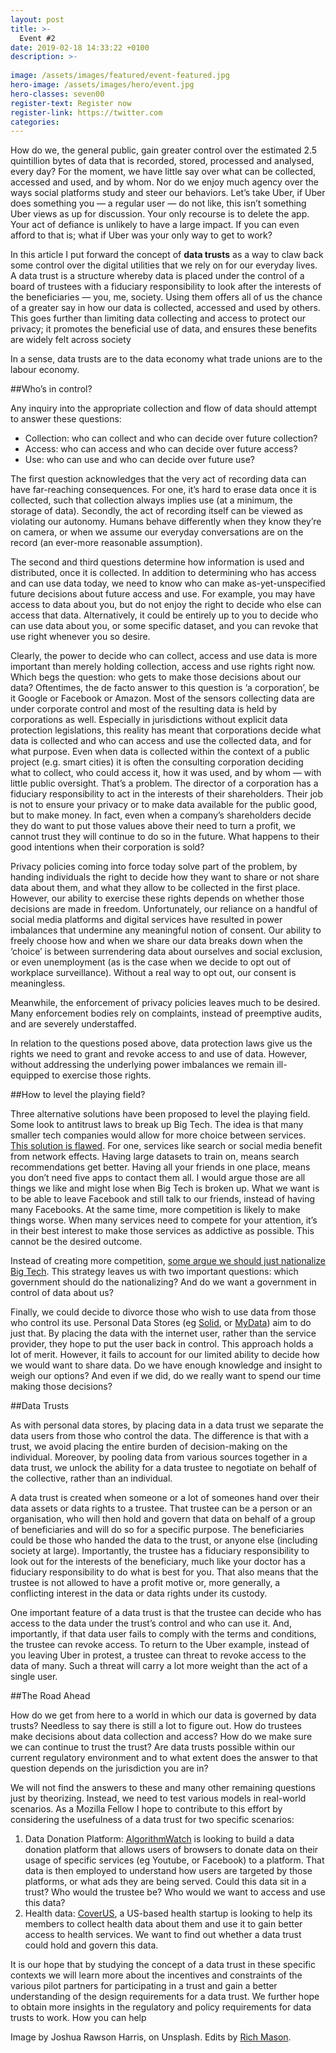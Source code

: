 ```yaml
---
layout: post
title: >-
  Event #2
date: 2019-02-18 14:33:22 +0100
description: >-
  
image: /assets/images/featured/event-featured.jpg
hero-image: /assets/images/hero/event.jpg
hero-classes: seven00
register-text: Register now
register-link: https://twitter.com
categories:
---
```


How do we, the general public, gain greater control over the estimated 2.5 quintillion bytes of data that is recorded, stored, processed and analysed, every day? For the moment, we have little say over what can be collected, accessed and used, and by whom. Nor do we enjoy much agency over the ways social platforms study and steer our behaviors. Let’s take Uber, if Uber does something you — a regular user — do not like, this isn’t something Uber views as up for discussion. Your only recourse is to delete the app. Your act of defiance is unlikely to have a large impact. If you can even afford to that is; what if Uber was your only way to get to work?

In this article I put forward the concept of **data trusts** as a way to claw back some control over the digital utilities that we rely on for our everyday lives. A data trust is a structure whereby data is placed under the control of a board of trustees with a fiduciary responsibility to look after the interests of the beneficiaries — you, me, society. Using them offers all of us the chance of a greater say in how our data is collected, accessed and used by others. This goes further than limiting data collecting and access to protect our privacy; it promotes the beneficial use of data, and ensures these benefits are widely felt across society

In a sense, data trusts are to the data economy what trade unions are to the labour economy.

##Who’s in control?

Any inquiry into the appropriate collection and flow of data should attempt to answer these questions:

* Collection: who can collect and who can decide over future collection?
* Access: who can access and who can decide over future access?
* Use: who can use and who can decide over future use?

The first question acknowledges that the very act of recording data can have far-reaching consequences. For one, it’s hard to erase data once it is collected, such that collection always implies use (at a minimum, the storage of data). Secondly, the act of recording itself can be viewed as violating our autonomy. Humans behave differently when they know they’re on camera, or when we assume our everyday conversations are on the record (an ever-more reasonable assumption).

The second and third questions determine how information is used and distributed, once it is collected. In addition to determining who has access and can use data today, we need to know who can make as-yet-unspecified future decisions about future access and use. For example, you may have access to data about you, but do not enjoy the right to decide who else can access that data. Alternatively, it could be entirely up to you to decide who can use data about you, or some specific dataset, and you can revoke that use right whenever you so desire.

Clearly, the power to decide who can collect, access and use data is more important than merely holding collection, access and use rights right now. Which begs the question: who gets to make those decisions about our data? Oftentimes, the de facto answer to this question is ‘a corporation’, be it Google or Facebook or Amazon. Most of the sensors collecting data are under corporate control and most of the resulting data is held by corporations as well. Especially in jurisdictions without explicit data protection legislations, this reality has meant that corporations decide what data is collected and who can access and use the collected data, and for what purpose. Even when data is collected within the context of a public project (e.g. smart cities) it is often the consulting corporation deciding what to collect, who could access it, how it was used, and by whom — with little public oversight. That’s a problem. The director of a corporation has a fiduciary responsibility to act in the interests of their shareholders. Their job is not to ensure your privacy or to make data available for the public good, but to make money. In fact, even when a company’s shareholders decide they do want to put those values above their need to turn a profit, we cannot trust they will continue to do so in the future. What happens to their good intentions when their corporation is sold?

Privacy policies coming into force today solve part of the problem, by handing individuals the right to decide how they want to share or not share data about them, and what they allow to be collected in the first place. However, our ability to exercise these rights depends on whether those decisions are made in freedom. Unfortunately, our reliance on a handful of social media platforms and digital services have resulted in power imbalances that undermine any meaningful notion of consent. Our ability to freely choose how and when we share our data breaks down when the ‘choice’ is between surrendering data about ourselves and social exclusion, or even unemployment (as is the case when we decide to opt out of workplace surveillance). Without a real way to opt out, our consent is meaningless.

Meanwhile, the enforcement of privacy policies leaves much to be desired. Many enforcement bodies rely on complaints, instead of preemptive audits, and are severely understaffed.

In relation to the questions posed above, data protection laws give us the rights we need to grant and revoke access to and use of data. However, without addressing the underlying power imbalances we remain ill-equipped to exercise those rights.

##How to level the playing field?

Three alternative solutions have been proposed to level the playing field. Some look to antitrust laws to break up Big Tech. The idea is that many smaller tech companies would allow for more choice between services. [This solution is flawed](https://www.theguardian.com/commentisfree/2019/apr/23/big-tech-google-facebook-unions-public-ownership). For one, services like search or social media benefit from network effects. Having large datasets to train on, means search recommendations get better. Having all your friends in one place, means you don’t need five apps to contact them all. I would argue those are all things we like and might lose when Big Tech is broken up. What we want is to be able to leave Facebook and still talk to our friends, instead of having many Facebooks. At the same time, more competition is likely to make things worse. When many services need to compete for your attention, it’s in their best interest to make those services as addictive as possible. This cannot be the desired outcome.

Instead of creating more competition, [some argue we should just nationalize Big Tech](https://www.theguardian.com/commentisfree/2017/aug/30/nationalise-google-facebook-amazon-data-monopoly-platform-public-interest). This strategy leaves us with two important questions: which government should do the nationalizing? And do we want a government in control of data about us?

Finally, we could decide to divorce those who wish to use data from those who control its use. Personal Data Stores (eg [Solid](https://solid.mit.edu/), or [MyData](https://mydata.org/)) aim to do just that. By placing the data with the internet user, rather than the service provider, they hope to put the user back in control. This approach holds a lot of merit. However, it fails to account for our limited ability to decide how we would want to share data. Do we have enough knowledge and insight to weigh our options? And even if we did, do we really want to spend our time making those decisions?

##Data Trusts

As with personal data stores, by placing data in a data trust we separate the data users from those who control the data. The difference is that with a trust, we avoid placing the entire burden of decision-making on the individual. Moreover, by pooling data from various sources together in a data trust, we unlock the ability for a data trustee to negotiate on behalf of the collective, rather than an individual.

A data trust is created when someone or a lot of someones hand over their data assets or data rights to a trustee. That trustee can be a person or an organisation, who will then hold and govern that data on behalf of a group of beneficiaries and will do so for a specific purpose. The beneficiaries could be those who handed the data to the trust, or anyone else (including society at large). Importantly, the trustee has a fiduciary responsibility to look out for the interests of the beneficiary, much like your doctor has a fiduciary responsibility to do what is best for you. That also means that the trustee is not allowed to have a profit motive or, more generally, a conflicting interest in the data or data rights under its custody.

One important feature of a data trust is that the trustee can decide who has access to the data under the trust’s control and who can use it. And, importantly, if that data user fails to comply with the terms and conditions, the trustee can revoke access. To return to the Uber example, instead of you leaving Uber in protest, a trustee can threat to revoke access to the data of many. Such a threat will carry a lot more weight than the act of a single user.

##The Road Ahead

How do we get from here to a world in which our data is governed by data trusts? Needless to say there is still a lot to figure out. How do trustees make decisions about data collection and access? How do we make sure we can continue to trust the trust? Are data trusts possible within our current regulatory environment and to what extent does the answer to that question depends on the jurisdiction you are in?

We will not find the answers to these and many other remaining questions just by theorizing. Instead, we need to test various models in real-world scenarios. As a Mozilla Fellow I hope to contribute to this effort by considering the usefulness of a data trust for two specific scenarios:

1. Data Donation Platform: [AlgorithmWatch](https://algorithmwatch.org/en/) is looking to build a data donation platform that allows users of browsers to donate data on their usage of specific services (eg Youtube, or Facebook) to a platform. That data is then employed to understand how users are targeted by those platforms, or what ads they are being served. Could this data sit in a trust? Who would the trustee be? Who would we want to access and use this data?
2. Health data: [CoverUS](https://coverus.health/), a US-based health startup is looking to help its members to collect health data about them and use it to gain better access to health services. We want to find out whether a data trust could hold and govern this data.

It is our hope that by studying the concept of a data trust in these specific contexts we will learn more about the incentives and constraints of the various pilot partners for participating in a trust and gain a better understanding of the design requirements for a data trust. We further hope to obtain more insights in the regulatory and policy requirements for data trusts to work. How you can help

Image by Joshua Rawson Harris, on Unsplash. Edits by [Rich Mason](https://twitter.com/rich_mason_?lang=en).